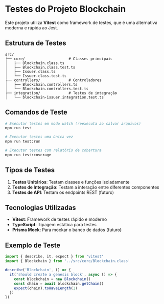 # Testes do Projeto Blockchain

Este projeto utiliza **Vitest** como framework de testes, que é uma alternativa moderna e rápida ao Jest.

## Estrutura de Testes

```
src/
├── core/                    # Classes principais
│   ├── Blockchain.class.ts
│   ├── Blockchain.class.test.ts
│   ├── Issuer.class.ts
│   └── Issuer.class.test.ts
├── controllers/             # Controladores
│   ├── Blockchain.controllers.ts
│   └── Blockchain.controllers.test.ts
├── integration/             # Testes de integração
│   └── blockchain-issuer.integration.test.ts
```

## Comandos de Teste

```bash
# Executar testes em modo watch (reexecuta ao salvar arquivos)
npm run test

# Executar testes uma única vez
npm run test:run

# Executar testes com relatório de cobertura
npm run test:coverage
```

## Tipos de Testes

1. **Testes Unitários**: Testam classes e funções isoladamente
2. **Testes de Integração**: Testam a interação entre diferentes componentes
3. **Testes de API**: Testam os endpoints REST (futuro)

## Tecnologias Utilizadas

- **Vitest**: Framework de testes rápido e moderno
- **TypeScript**: Tipagem estática para testes
- **Prisma Mock**: Para mockar o banco de dados (futuro)

## Exemplo de Teste

```typescript
import { describe, it, expect } from 'vitest'
import { Blockchain } from '../src/core/Blockchain.class'

describe('Blockchain', () => {
  it('should create a genesis block', async () => {
    const blockchain = new Blockchain()
    const chain = await blockchain.getChain()
    expect(chain).toHaveLength(1)
  })
})
```